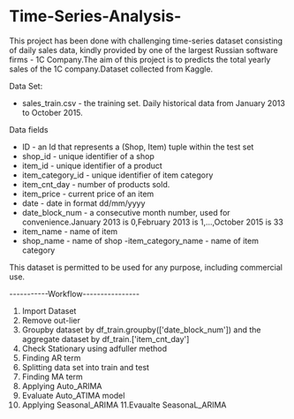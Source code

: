 # Time-Series-Analysis-

This project has been done with challenging time-series dataset consisting of daily sales data, kindly provided by one of the largest Russian software firms - 1C Company.The aim of this project is to predicts the total yearly sales of the 1C company.Dataset collected from Kaggle.

Data Set:
   - sales_train.csv - the training set. Daily historical data from January 2013 to October 2015.

Data fields
   - ID - an Id that represents a (Shop, Item) tuple within the test set
   - shop_id - unique identifier of a shop
   - item_id - unique identifier of a product
   - item_category_id - unique identifier of item category
   - item_cnt_day - number of products sold.
   - item_price - current price of an item
   - date - date in format dd/mm/yyyy
   - date_block_num - a consecutive month number, used for convenience.January 2013 is 0,February 2013 is 1,...,October 2015 is 33
   - item_name - name of item
   - shop_name - name of shop
    -item_category_name - name of item category
    
This dataset is permitted to be used for any purpose, including commercial use.

-----------Workflow----------------
1. Import Dataset
2. Remove out-lier 
3. Groupby dataset by df_train.groupby(['date_block_num']) and the aggregate dataset by df_train.['item_cnt_day']
4. Check Stationary using adfuller method
5. Finding AR term 
6. Splitting data set into train and test
7. Finding MA term
8. Applying Auto_ARIMA 
9. Evaluate Auto_ATIMA model
10. Applying Seasonal_ARIMA
11.Evaualte SeasonaL_ARIMA
